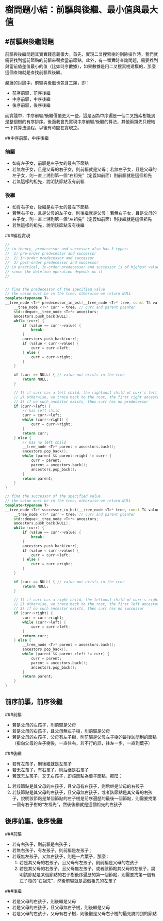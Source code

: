 樹問題小結：前驅與後繼、最小值與最大值
====

#前驅與後繼問題
----

前驅與後繼問題其實實踐意義很大。首先，實現二叉搜索樹的刪除操作時，我們就需要找到當前節點的前驅來替換當前節點。此外，有一類實時查詢問題，需要找到與當前值差值最小的值（比如時序數據），如果數據是用二叉搜索樹建模的，那麼這個查詢就是查找前驅與後繼。

嚴謹的討論中，前驅與後繼也包含三類，即：

- 前序前驅，前序後繼
- 中序前驅，中序後繼
- 後序前驅，後序後繼

而實踐中，中序前驅/後繼價值更大一些，這是因為中序遍歷一個二叉搜索樹能到是整個樹的有序排序。後面我會先實現中序前驅/後繼的算法，其他兩類先只總結一下其算法過程，以後有時間在實現之。

##中序前驅，中序後繼

### 前驅

- 如有左子女，前驅是左子女的最右下節點
- 若無左子女，且是父母的右子女，則前驅就是父母；若無左子女，且是父母的左子女，則一直上溯到第一個“右祖先”（定義如前面）則前驅就是這個祖先
- 若無這樣的祖先，說明該節點沒有前驅

### 後繼

- 如有右子女，後繼是右子女的最左下節點
- 若無右子女，且是父母的左子女，則後繼就是父母；若無右子女，且是父母的右子女，則一直上溯到第一個“左祖先”（定義如前面）則後繼就是這個祖先
- 若無這樣的祖先，說明該節點沒有後繼

###編程實現

```C++
//
// in theory, predecessor and successor also has 3 types:
//  1) pre-order predecessor and successor
//  2) in-order predecessor and successor
//  3) post-order predecessor and successor
// in practical, in-order predecessor and successor is of highest value
// since the deletion operation depends on it
//


// find the predecessor of the specified value
// the value must be in the tree, otherwise we return NULL
template<typename T>
__tree_node <T>* predecessor_in_bst(__tree_node <T>* tree, const T& value) {
    __tree_node <T>* curr = tree; // curr and parent pointer
    std::deque<__tree_node <T>*> ancestors;
    ancestors.push_back(NULL);
    while (curr) {
        if (value == curr->value) {
            break;
        }
        ancestors.push_back(curr);
        if (value < curr->value) {
            curr = curr->left;
        } else {
            curr = curr->right;
        }
    }

    if (curr == NULL) { // value not exists in the tree
        return NULL;
    }

    // 1) if curr has a left child, the rightmost child of curr's left child is the predecessor
    // 2) otherwise, we trace back to the root, the first right ancestor is the predecessor
    // 3) if no such ancestor exists, then curr has no predecessor
    if (curr->left) {
        // has left child
        curr = curr->left;
        while (curr->right) {
            curr = curr->right;
        }
        return curr;
    } else {
        // has no left child
        __tree_node <T>* parent = ancestors.back();
        ancestors.pop_back();
        while (parent && parent->right != curr) {
            curr = parent;
            parent = ancestors.back();
            ancestors.pop_back();
        }
        return parent;
    }
}

// find the successor of the specified value
// the value must be in the tree, otherwise we return NULL
template<typename T>
__tree_node <T>* successor_in_bst(__tree_node <T>* tree, const T& value) {
    __tree_node <T>* curr = tree; // curr and parent pointer
    std::deque<__tree_node <T>*> ancestors;
    ancestors.push_back(NULL);
    while (curr) {
        if (value == curr->value) {
            break;
        }
        ancestors.push_back(curr);
        if (value < curr->value) {
            curr = curr->left;
        } else {
            curr = curr->right;
        }
    }

    if (curr == NULL) { // value not exists in the tree
        return NULL;
    }

    // 1) if curr has a right child, the leftmost child of curr's right child is the successor
    // 2) otherwise, we trace back to the root, the first left ancestor is the successor
    // 3) if no such ancestor exists, then curr has no successor
    if (curr->right) {
        curr = curr->right;
        while (curr->left) {
            curr = curr->left;
        }
        return curr;
    } else {
        __tree_node <T>* parent = ancestors.back();
        ancestors.pop_back();
        while (parent && parent->left != curr) {
            curr = parent;
            parent = ancestors.back();
            ancestors.pop_back();
        }
        return parent;
    }
}
```

## 前序前驅，前序後繼

###前驅

- 若是父母的左孩子，則前驅是父母
- 若是父母的右孩子，且父母無左子樹，則前驅是父母
- 若是父母的右孩子，父母有左子樹，則前驅是父母左子樹的最後訪問到的節點（指向父母的左子樹後，一直往右，若不行的話，往左一步，一直到葉子）

###後繼

- 若有左孩子，則後繼就是左孩子
- 若无左孩子，有右孩子，则后继是右孩子
- 若既无左孩子，又无右孩子，即該節點為葉子節點，那麼：
 1. 若該節點是其父母的左孩子，且父母有右孩子，则后继是父母的右孩子
 2. 若該節點是其父母的左孩子，且父母無右孩子，或者該節點是其父母的右孩子，說明該節點是某個節點的左子樹是前序遍歷的最後一個節點，則需要找第一個有右子樹的“左祖先”，然後後繼就是這個祖先的右孩子

## 後序前驅，後序後繼

###前驅

- 若有右孩子，則前驅是右孩子；
- 若無右孩子，有左孩子，則前驅是左孩子；
- 若既無左孩子，又無右孩子，則是一片葉子，那麼：
  1. 若是其父母的右孩子，且父母有左孩子，則前驅是父母的左孩子
  2. 若是其父母的右孩子，且父母無左孩子，或者該節點其父母的左孩子，說明該節點是某個節點的右子樹後序遍歷的第一個節點，則需要找第一個有左子樹的“右祖先”，然後前驅就是這個祖先的左孩子

###後繼

- 若是父母的右孩子，則後繼是父母
- 若是父母的左孩子，且父母無右子樹，則後繼是父母
- 若是父母的左孩子，父母有右子樹，則後繼是父母右子樹的最先訪問到的節點

